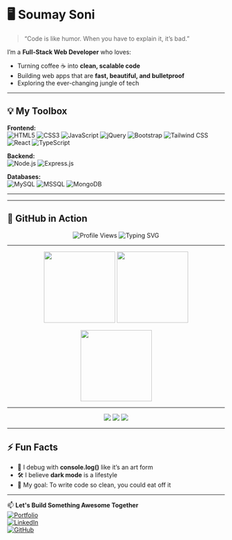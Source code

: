 # 🖥️ Soumay Soni

> “Code is like humor. When you have to explain it, it’s bad.”

I’m a **Full-Stack Web Developer** who loves:
- Turning coffee ☕ into **clean, scalable code**  
- Building web apps that are **fast, beautiful, and bulletproof**  
- Exploring the ever-changing jungle of tech

---

## 💡 My Toolbox

**Frontend:**  
![HTML5](https://img.shields.io/badge/HTML5-E34F26?style=for-the-badge&logo=html5&logoColor=white)
![CSS3](https://img.shields.io/badge/CSS3-1572B6?style=for-the-badge&logo=css3&logoColor=white)
![JavaScript](https://img.shields.io/badge/JavaScript-F7E018?style=for-the-badge&logo=javascript&logoColor=black)
![jQuery](https://img.shields.io/badge/jQuery-0769AD?style=for-the-badge&logo=jquery&logoColor=white)
![Bootstrap](https://img.shields.io/badge/Bootstrap-7952B3?style=for-the-badge&logo=bootstrap&logoColor=white)
![Tailwind CSS](https://img.shields.io/badge/Tailwind_CSS-38B2AC?style=for-the-badge&logo=tailwind-css&logoColor=white)
![React](https://img.shields.io/badge/React-20232A?style=for-the-badge&logo=react&logoColor=61DAFB)
![TypeScript](https://img.shields.io/badge/TypeScript-3178C6?style=for-the-badge&logo=typescript&logoColor=white)

**Backend:**  
![Node.js](https://img.shields.io/badge/Node.js-339933?style=for-the-badge&logo=node.js&logoColor=white)
![Express.js](https://img.shields.io/badge/Express.js-000000?style=for-the-badge&logo=express&logoColor=white)

**Databases:**  
![MySQL](https://img.shields.io/badge/MySQL-005C84?style=for-the-badge&logo=mysql&logoColor=white)
![MSSQL](https://img.shields.io/badge/MSSQL-CC2927?style=for-the-badge&logo=microsoft-sql-server&logoColor=white)
![MongoDB](https://img.shields.io/badge/MongoDB-4EA94B?style=for-the-badge&logo=mongodb&logoColor=white)


---


---

## 🚀 GitHub in Action

<p align="center">
  <!-- Profile Views Badge -->
  <img src="https://komarev.com/ghpvc/?username=SoumaySoni&label=Profile%20Views&color=ff69b4&style=for-the-badge" alt="Profile Views" />
  
  <!-- Typing SVG -->
  <img src="https://readme-typing-svg.demolab.com?font=Fira+Code&size=24&pause=1000&color=F75C7E&center=true&vCenter=true&width=435&lines=Hey!+I'm+Soumay+Soni+👋;Web+Developer+%26+Student;Always+Learning+New+Things!" alt="Typing SVG" />
</p>

---

<p align="center">
  <!-- GitHub Stats -->
  <img src="https://github-readme-stats.vercel.app/api?username=SoumaySoni&show_icons=true&theme=radical&hide_border=true&count_private=true" height="165" />
  
  <!-- Most Used Languages -->
  <img src="https://github-readme-stats.vercel.app/api/top-langs/?username=SoumaySoni&layout=compact&theme=radical&hide_border=true" height="165" />
</p>

<p align="center">
  <!-- GitHub Streak -->
  <img src="https://streak-stats.demolab.com?user=SoumaySoni&theme=radical&hide_border=true&date_format=j%20M%5B%20Y%5D" height="165" />
</p>

---

<p align="center">
  <!-- Fun Badge -->
  <img src="https://img.shields.io/badge/Code%20With-Love-red?style=for-the-badge&logo=heart" />
  <img src="https://img.shields.io/badge/Made%20With-JavaScript-yellow?style=for-the-badge&logo=javascript" />
  <img src="https://img.shields.io/badge/React-Expert-blue?style=for-the-badge&logo=react" />
</p>


---

## ⚡ Fun Facts
- 🚀 I debug with **console.log()** like it’s an art form  
- 🛠 I believe **dark mode** is a lifestyle  
- 🎯 My goal: To write code so clean, you could eat off it  

---

📫 **Let's Build Something Awesome Together**  
[![Portfolio](https://img.shields.io/badge/Portfolio-000?style=for-the-badge&logo=About.me&logoColor=white)](soumay-portfoilio.netlify.app)  
[![LinkedIn](https://img.shields.io/badge/LinkedIn-0077B5?style=for-the-badge&logo=linkedin&logoColor=white)](https://www.linkedin.com/in/soumay-soni-911489202/)  
[![GitHub](https://img.shields.io/badge/GitHub-000?style=for-the-badge&logo=github&logoColor=white)](https://github.com/SoumaySoni)  
